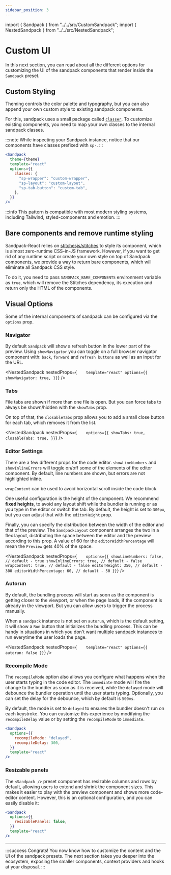 ```yaml
---
sidebar_position: 3
---
```


import { Sandpack } from "../../src/CustomSandpack";
import { NestedSandpack } from "../../src/NestedSandpack";

# Custom UI

In this next section, you can read about all the different options for customizing the UI of the sandpack components that render inside the `Sandpack` preset.

## Custom Styling

Theming controls the color palette and typography, but you can also append your own custom style to existing sandpack components.

For this, sandpack uses a small package called [`classer`](https://github.com/code-hike/codehike/tree/next/packages/classer). To customize existing components, you need to map your own classes to the internal sandpack classes.

:::note
While inspecting your Sandpack instance, notice that our components have classes prefixed with `sp-`.
:::

```jsx
<Sandpack
  theme={theme}
  template="react"
  options={{
    classes: {
      "sp-wrapper": "custom-wrapper",
      "sp-layout": "custom-layout",
      "sp-tab-button": "custom-tab",
    },
  }}
/>
```

:::info
This pattern is compatible with most modern styling systems, including Tailwind, styled-components and emotion.
:::

## Bare components and remove runtime styling

Sandpack-React relies on [stitchesjs/stitches](https://github.com/stitchesjs/stitches) to style its component, which is almost zero-runtime CSS-in-JS framework. However, if you want to get rid of any runtime script or create your own style on top of Sandpack components, we provide a way to return bare components, which will eliminate all Sandpack CSS style.

To do it, you need to pass `SANDPACK_BARE_COMPONENTS` environment variable as `true`, which will remove the Stitches dependency, its execution and return only the HTML of the components.

## Visual Options

Some of the internal components of sandpack can be configured via the `options` prop.

### Navigator

By default `Sandpack` will show a refresh button in the lower part of the preview. Using `showNavigator` you can toggle on a full browser navigator component with: `back`, `forward` and `refresh buttons` as well as an input for the URL.

<!-- prettier-ignore -->
<NestedSandpack
  nestedProps={`    template="react"
      options={{
        showNavigator: true,
      }}`}
/>

### Tabs

File tabs are shown if more than one file is open. But you can force tabs to always be shown/hidden with the `showTabs` prop.

On top of that, the `closableTabs` prop allows you to add a small close button for each tab, which removes it from the list.

<!-- prettier-ignore -->
<NestedSandpack
  nestedProps={`    options={{
        showTabs: true,
        closableTabs: true,
      }}`}
/>

### Editor Settings

There are a few different props for the code editor. `showLineNumbers` and `showInlineErrors` will toggle on/off some of the elements of the editor component. By default, line numbers are shown, but errors are not highlighted inline.

`wrapContent` can be used to avoid horizontal scroll inside the code block.

One useful configuration is the height of the component. We recommend **fixed
heights**, to avoid any layout shift while the bundler is running or as you type
in the editor or switch the tab. By default, the height is set to `300px`, but
you can adjust that with the `editorHeight` prop.

Finally, you can specify the distribution between the width of the editor and that of the preview. The `SandpackLayout` component arranges the two in a flex layout, distributing the space between the editor and the preview according to this prop. A value of 60 for the `editorWidthPercentage` will mean the `Preview` gets 40% of the space.

<!-- prettier-ignore -->
<NestedSandpack
  nestedProps={`    options={{
        showLineNumbers: false, // default - true
        showInlineErrors: true, // default - false
        wrapContent: true, // default - false
        editorHeight: 350, // default - 300
        editorWidthPercentage: 60, // default - 50
      }}`}
/>

### Autorun

By default, the bundling process will start as soon as the component is getting
closer to the viewport, or when the page loads, if the component is already in
the viewport. But you can allow users to trigger the process manually.

When a `sandpack` instance is not set on `autorun`, which is the default
setting, it will show a `Run` button that initializes the bundling process. This can be handy in situations in which you don't want multiple sandpack instances to run everytime the user loads the page.

<!-- prettier-ignore -->
<NestedSandpack
  nestedProps={`    template="react"
      options={{
        autorun: false
      }}`}
/>

### Recompile Mode

The `recompileMode` option also allows you configure what happens when the user starts typing in the code editor. The `immediate` mode will fire the change to the bundler as soon as it is received, while the `delayed` mode will debounce the bundler operation until the user starts typing. Optionally, you can set the delay for the debounce, which by default is `500ms`.

By default, the mode is set to `delayed` to ensures the bundler doesn't run on each keystroke. You can customize this
experience by modifying the `recompileDelay` value or by setting the
`recompileMode` to `immediate`.

```jsx
<Sandpack
  options={{
    recompileMode: "delayed",
    recompileDelay: 300,
  }}
  template="react"
/>
```

### Resizable panels

The `<Sandpack />` preset component has resizable columns and rows by default, allowing users to extend and shrink the component sizes. This makes it easier to play with the preview component and shows more code-editor content. However, this is an optional configuration, and you can easily disable it: 

```jsx
<Sandpack
  options={{
    resizablePanels: false,
  }}
  template="react"
/>
```

---

:::success Congrats!
You now know how to customize the content and the UI of the sandpack presets. The next section takes you deeper into the ecosystem, exposing the smaller components, context providers and hooks at your disposal.
:::
